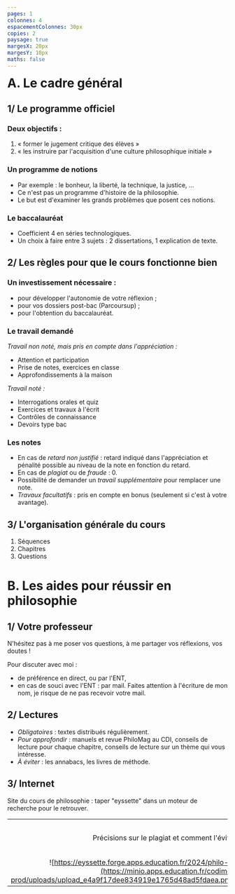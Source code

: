 ```yaml
---
pages: 1
colonnes: 4
espacementColonnes: 30px
copies: 2
paysage: true
margesX: 20px
margesY: 10px
maths: false
---
```


<style>h1:nth-of-type(2n+1){margin-top:0em}h1:nth-of-type(2n){margin-top:1.5em}img{height:100px}td:nth-of-type(2){width:20%}</style>

# A. Le cadre général

## 1/ Le programme officiel

### Deux objectifs :
1. « former le jugement critique des élèves »
2. « les instruire par l'acquisition d'une culture philosophique initiale »

### Un programme de notions
- Par exemple : le bonheur, la liberté, la technique, la justice, …
- Ce n'est pas un programme d'histoire de la philosophie.
- Le but est d'examiner les grands problèmes que posent ces notions.

### Le baccalauréat

- Coefficient 4 en séries technologiques.
- Un choix à faire entre 3 sujets : 2 dissertations, 1 explication de texte.

## 2/ Les règles pour que le cours fonctionne bien

### Un investissement nécessaire :
- pour développer l'autonomie de votre réflexion ;
- pour vos dossiers post-bac (Parcoursup) ;
- pour l'obtention du baccalauréat.

### Le travail demandé

_Travail non noté, mais pris en compte dans l'appréciation :_
- Attention et participation
- Prise de notes, exercices en classe
- Approfondissements à la maison

_Travail noté :_
- Interrogations orales et quiz
- Exercices et travaux à l'écrit
- Contrôles de connaissance
- Devoirs type bac



### Les notes

- En cas de _retard non justifié_ : retard indiqué dans l'appréciation et pénalité possible au niveau de la note en fonction du retard.
- En cas de _plagiat_ ou de _fraude_ : 0.
- Possibilité de demander un _travail supplémentaire_ pour remplacer une note.
- _Travaux facultatifs_ : pris en compte en bonus (seulement si c'est à votre avantage).

## 3/ L'organisation générale du cours

1. Séquences
2. <span >Chapitres</span>
3. <span >Questions</span>

# B. Les aides pour réussir en philosophie

## 1/ Votre professeur

N'hésitez pas à me poser vos questions, à me partager vos réflexions, vos doutes ! 

Pour discuter avec moi :
- de préférence en direct, ou par l'ENT, 
- en cas de souci avec l'ENT : par mail. Faites attention à l'écriture de mon nom, je risque de ne pas recevoir votre mail.


## 2/ Lectures

* *Obligatoires* : textes distribués régulièrement.
* *Pour approfondir* : manuels et revue PhiloMag au CDI, conseils de lecture pour chaque chapitre, conseils de lecture sur un thème qui vous intéresse.
* *À éviter* : les annabacs, les livres de méthode.

## 3/ Internet

Site du cours de philosophie : taper "eyssette" dans un moteur de recherche pour le retrouver.


||||
|--:|:--:|:--|
|Précisions sur le plagiat et comment l'éviter|**&rarr;**|![https://eyssette.github.io/ressources-generales-enseignement-philosophie/remarques-sur-le-plagiat](https://minio.apps.education.fr/codimd-prod/uploads/upload_389c3466e5078a1754a9f08073ad3def.png)|
|![https://eyssette.forge.apps.education.fr/2024/philo-t/](https://minio.apps.education.fr/codimd-prod/uploads/upload_e4a9f17dee834919e1765d48ad5fdaea.png)|**&larr;**| Site du cours de philosophie|